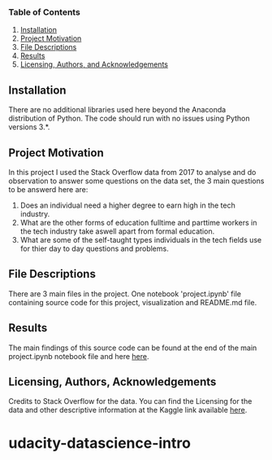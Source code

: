 
### Table of Contents

1. [Installation](#installation)
2. [Project Motivation](#motivation)
3. [File Descriptions](#files)
4. [Results](#results)
5. [Licensing, Authors, and Acknowledgements](#licensing)

## Installation <a name="installation"></a>

There are no additional libraries used here  beyond the Anaconda distribution of Python.  The code should run with no issues using Python versions 3.*.

## Project Motivation<a name="motivation"></a>

In this project I used the  Stack Overflow data from 2017 to analyse and do observation to answer some questions on the data set, the 3 main questions to be answerd here are:

1. Does an individual need a higher degree to earn high in the tech industry.
2. What are the other forms of education fulltime and parttime workers in the tech industry take aswell apart from formal education.
3. What are some of the self-taught types individuals in the tech fields use for thier day to day questions and problems.


## File Descriptions <a name="files"></a>

There are 3 main files in the project. One notebook 'project.ipynb' file containing source code for this project, visualization and README.md file.
 

## Results<a name="results"></a>

The main findings of this source code can be found at the end of the main project.ipynb notebook file and  here [here](https://medium.com/@fuhaustin/can-you-earn-high-in-the-tech-field-without-a-higher-degree-aaee2837098c).

## Licensing, Authors, Acknowledgements<a name="licensing"></a>

Credits to Stack Overflow for the data.  You can find the Licensing for the data and other descriptive information at the Kaggle link available [here](https://www.kaggle.com/stackoverflow/so-survey-2017/data). 

# udacity-datascience-intro
